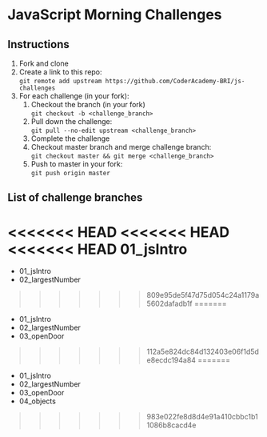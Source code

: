 # JavaScript Morning Challenges

## Instructions
1. Fork and clone
2. Create a link to this repo: <br/>
   `git remote add upstream https://github.com/CoderAcademy-BRI/js-challenges`
3. For each challenge (in your fork):
    1. Checkout the branch (in your fork)<br/>
     `git checkout -b <challenge_branch>`
    3. Pull down the challenge: <br/>
     `git pull --no-edit upstream <challenge_branch>`
    4. Complete the challenge
    5. Checkout master branch and merge challenge branch:<br/>
    `git checkout master && git merge <challenge_branch>`
    1. Push to master in your fork:<br/>
     `git push origin master`

## List of challenge branches
<<<<<<< HEAD
<<<<<<< HEAD
<<<<<<< HEAD
01_jsIntro
=======
* 01_jsIntro
* 02_largestNumber
>>>>>>> 809e95de5f47d75d054c24a1179a5602dafadb1f
=======
* 01_jsIntro
* 02_largestNumber
* 03_openDoor
>>>>>>> 112a5e824dc84d132403e06f1d5de8ecdc194a84
=======
* 01_jsIntro
* 02_largestNumber
* 03_openDoor
* 04_objects
>>>>>>> 983e022fe8d8d4e91a410cbbc1b11086b8cacd4e
